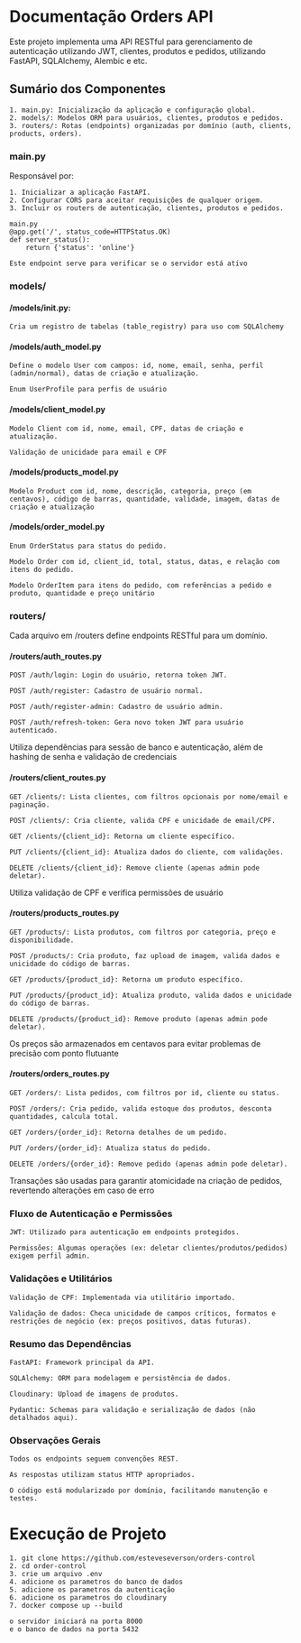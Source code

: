 # Documentação Orders API

Este projeto implementa uma API RESTful para gerenciamento de autenticação utilizando JWT, clientes, produtos e pedidos, utilizando FastAPI, SQLAlchemy, Alembic e etc.

## Sumário dos Componentes
```
1. main.py: Inicialização da aplicação e configuração global.
2. models/: Modelos ORM para usuários, clientes, produtos e pedidos.
3. routers/: Rotas (endpoints) organizadas por domínio (auth, clients, products, orders).
```

### main.py
Responsável por:
```
1. Inicializar a aplicação FastAPI.
2. Configurar CORS para aceitar requisições de qualquer origem.
3. Incluir os routers de autenticação, clientes, produtos e pedidos.

main.py
@app.get('/', status_code=HTTPStatus.OK)
def server_status():
    return {'status': 'online'}

Este endpoint serve para verificar se o servidor está ativo
```

### models/
#### /models/init.py:
    Cria um registro de tabelas (table_registry) para uso com SQLAlchemy

#### /models/auth_model.py
    Define o modelo User com campos: id, nome, email, senha, perfil (admin/normal), datas de criação e atualização.

    Enum UserProfile para perfis de usuário


#### /models/client_model.py

    Modelo Client com id, nome, email, CPF, datas de criação e atualização.

    Validação de unicidade para email e CPF

#### /models/products_model.py

    Modelo Product com id, nome, descrição, categoria, preço (em centavos), código de barras, quantidade, validade, imagem, datas de criação e atualização


#### /models/order_model.py

    Enum OrderStatus para status do pedido.

    Modelo Order com id, client_id, total, status, datas, e relação com itens do pedido.

    Modelo OrderItem para itens do pedido, com referências a pedido e produto, quantidade e preço unitário

### routers/

Cada arquivo em /routers define endpoints RESTful para um domínio.
#### /routers/auth_routes.py

    POST /auth/login: Login do usuário, retorna token JWT.

    POST /auth/register: Cadastro de usuário normal.

    POST /auth/register-admin: Cadastro de usuário admin.

    POST /auth/refresh-token: Gera novo token JWT para usuário autenticado.

Utiliza dependências para sessão de banco e autenticação, além de hashing de senha e validação de credenciais

#### /routers/client_routes.py

    GET /clients/: Lista clientes, com filtros opcionais por nome/email e paginação.

    POST /clients/: Cria cliente, valida CPF e unicidade de email/CPF.

    GET /clients/{client_id}: Retorna um cliente específico.

    PUT /clients/{client_id}: Atualiza dados do cliente, com validações.

    DELETE /clients/{client_id}: Remove cliente (apenas admin pode deletar).

Utiliza validação de CPF e verifica permissões de usuário

#### /routers/products_routes.py

    GET /products/: Lista produtos, com filtros por categoria, preço e disponibilidade.

    POST /products/: Cria produto, faz upload de imagem, valida dados e unicidade do código de barras.

    GET /products/{product_id}: Retorna um produto específico.

    PUT /products/{product_id}: Atualiza produto, valida dados e unicidade do código de barras.

    DELETE /products/{product_id}: Remove produto (apenas admin pode deletar).

Os preços são armazenados em centavos para evitar problemas de precisão com ponto flutuante

#### /routers/orders_routes.py

    GET /orders/: Lista pedidos, com filtros por id, cliente ou status.

    POST /orders/: Cria pedido, valida estoque dos produtos, desconta quantidades, calcula total.

    GET /orders/{order_id}: Retorna detalhes de um pedido.

    PUT /orders/{order_id}: Atualiza status do pedido.

    DELETE /orders/{order_id}: Remove pedido (apenas admin pode deletar).

Transações são usadas para garantir atomicidade na criação de pedidos, revertendo alterações em caso de erro


### Fluxo de Autenticação e Permissões

    JWT: Utilizado para autenticação em endpoints protegidos.

    Permissões: Algumas operações (ex: deletar clientes/produtos/pedidos) exigem perfil admin.

### Validações e Utilitários

    Validação de CPF: Implementada via utilitário importado.

    Validação de dados: Checa unicidade de campos críticos, formatos e restrições de negócio (ex: preços positivos, datas futuras).

### Resumo das Dependências

    FastAPI: Framework principal da API.

    SQLAlchemy: ORM para modelagem e persistência de dados.

    Cloudinary: Upload de imagens de produtos.

    Pydantic: Schemas para validação e serialização de dados (não detalhados aqui).

### Observações Gerais

    Todos os endpoints seguem convenções REST.

    As respostas utilizam status HTTP apropriados.

    O código está modularizado por domínio, facilitando manutenção e testes.

# Execução de Projeto
```
1. git clone https://github.com/esteveseverson/orders-control
2. cd order-control
3. crie um arquivo .env
4. adicione os parametros do banco de dados
5. adicione os parametros da autenticação
6. adicione os parametros do cloudinary
7. docker compose up --build

o servidor iniciará na porta 8000
e o banco de dados na porta 5432

```
